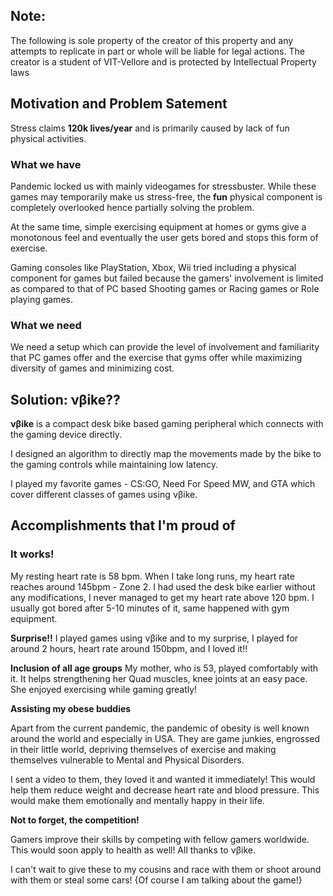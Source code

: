 ## Note:

The following is sole property of the creator of this property and any attempts to replicate in part or whole will be liable for legal actions. The creator is a student of VIT-Vellore and is protected by Intellectual Property laws


## Motivation and Problem Satement

Stress claims **120k lives/year** and is primarily caused by lack of fun physical activities. 

### What we have
Pandemic locked us with mainly videogames for stressbuster. While these games may temporarily make us stress-free, the **fun** physical component is completely overlooked hence partially solving the problem.

At the same time, simple exercising equipment at homes or gyms give a monotonous feel and eventually the user gets bored and stops this form of exercise.

Gaming consoles like PlayStation, Xbox, Wii tried including a physical component for games but failed because the gamers' involvement is limited as compared to that of PC based Shooting games or Racing games or Role playing games.
 
### What we need
We need a setup which can provide the level of involvement and familiarity that PC games offer and the exercise that gyms offer while maximizing diversity of games and minimizing cost.

## Solution: νβike??

**νβike** is a compact desk bike based gaming peripheral which connects with the gaming device directly. 

I designed an algorithm to directly map the movements made by the bike to the gaming controls while maintaining low latency.

I played my favorite games - CS:GO, Need For Speed MW, and GTA which cover different classes of games using νβike.

## Accomplishments that I'm proud of

### It works!

My resting heart rate is 58 bpm. When I take long runs, my heart rate reaches around 145bpm - Zone 2. I had used the desk bike earlier without any modifications, I never managed to get my heart rate above 120 bpm. I usually got bored after 5-10 minutes of it, same happened with gym equipment. 

**Surprise!!**
I played games using νβike and to my surprise, I played for around 2 hours, heart rate around 150bpm, and I loved it!!  

**Inclusion of all age groups**
My mother, who is 53, played comfortably with it. It helps strengthening her Quad muscles, knee joints at an easy pace. She enjoyed exercising while gaming greatly! 

**Assisting my obese buddies**

Apart from the current pandemic, the pandemic of obesity is well known around the world and especially in USA. They are game junkies, engrossed in their little world, depriving themselves of exercise and making themselves vulnerable to Mental and Physical Disorders. 

I sent a video to them, they loved it and wanted it immediately! This would help them reduce weight and decrease heart rate and blood pressure. This would make them emotionally and mentally happy in their life.

**Not to forget, the competition!**

Gamers improve their skills by competing with fellow gamers worldwide. 
This would soon apply to health as well! All thanks to νβike.

I can't wait to give these to my cousins and race with them or shoot around with them or steal some cars! {Of course I am talking about the game!}
